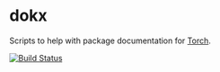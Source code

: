 # dokx

Scripts to help with package documentation for [Torch](http://www.torch.ch).

[![Build Status](https://travis-ci.org/deepmind/torch-dokx.png)](https://travis-ci.org/deepmind/torch-dokx)
